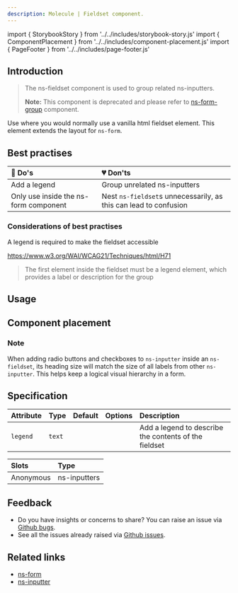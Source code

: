 ```yaml
---
description: Molecule | Fieldset component.
---
```


import { StorybookStory } from '../../includes/storybook-story.js'
import { ComponentPlacement } from '../../includes/component-placement.js'
import { PageFooter } from '../../includes/page-footer.js'

## Introduction

> The ns-fieldset component is used to group related ns-inputters.
>
> **Note:** This component is deprecated and please refer to [ns-form-group](../components/ns-form-group) component.

Use where you would normally use a vanilla html fieldset element. This element extends the layout for `ns-form`.

## Best practises

| 💚 Do's | 💔 Don'ts |
| :--- | :--- |
| Add a legend | Group unrelated ns-inputters |
| Only use inside the ns-form component | Nest `ns-fieldset`s unnecessarily, as this can lead to confusion |

### Considerations of best practises

A legend is required to make the fieldset accessible

https://www.w3.org/WAI/WCAG21/Techniques/html/H71

> The first element inside the fieldset must be a legend element, which provides a label or description for the group

## Usage

<StorybookStory story="deprecated-ns-fieldset--standard"></StorybookStory>

## Component placement

<ComponentPlacement component="ns-fieldset" parentComponents="ns-form"></ComponentPlacement>

### Note
When adding radio buttons and checkboxes to `ns-inputter` inside an `ns-fieldset`, its heading size will match the size of all labels from other `ns-inputter`. This helps keep a logical visual hierarchy in a form.

## Specification

| Attribute | Type | Default | Options | Description |
| :--- | :--- | :--- | :--- | :--- |
| `legend` | `text`  |  |  | Add a legend to describe the contents of the fieldset |

| Slots | Type |
| :--- | :--- |
| Anonymous | ns-inputters |

## Feedback

* Do you have insights or concerns to share? You can raise an issue via [Github bugs](https://github.com/ConnectedHomes/nucleus/issues/new?assignees=&labels=Bug&template=a--bug-report.md&title=[bug]%20[ns-fieldset]).
* See all the issues already raised via [Github issues](https://github.com/connectedHomes/nucleus/issues?utf8=%E2%9C%93&q=is%3Aopen+is%3Aissue+label%3ABug+[ns-fieldset]).

<PageFooter></PageFooter>

## Related links

* [ns-form](components/ns-form.md)
* [ns-inputter](components/ns-inputter.md)
